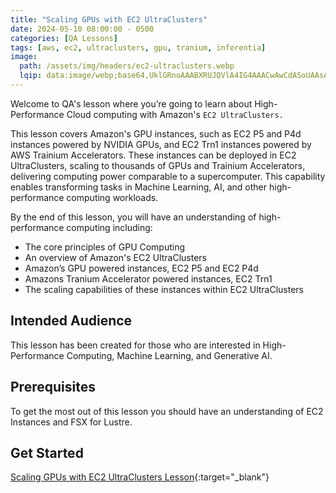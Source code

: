 ```yaml
---
title: "Scaling GPUs with EC2 UltraClusters"
date: 2024-05-10 08:00:00 - 0500
categories: [QA Lessons]
tags: [aws, ec2, ultraclusters, gpu, tranium, inferentia]
image: 
  path: /assets/img/headers/ec2-ultraclusters.webp
  lqip: data:image/webp;base64,UklGRnoAAABXRUJQVlA4IG4AAACwAwCdASoUAAsAPzmEuVOvKKWisAgB4CcJQBdgBAsHqthgKVAccAD6/wY4pDiU6cROKI1Z9dgHi9GMX7K09OQbTSLPzucgeVJc/jHdI9ZwfYuvoPU53/VeayDtJ7q9x4Sv8wFCo1+s1USCgAAAAA==
---
```


Welcome to QA's lesson where you’re going to learn about High-Performance Cloud computing with Amazon's `EC2 UltraClusters.` 

This lesson covers Amazon's GPU instances, such as EC2 P5 and P4d instances powered by NVIDIA GPUs, and EC2 Trn1 instances powered by AWS Trainium Accelerators. These instances can be deployed in EC2 UltraClusters, scaling to thousands of GPUs and Trainium Accelerators, delivering computing power comparable to a supercomputer. This capability enables transforming tasks in Machine Learning, AI, and other high-performance computing workloads.

By the end of this lesson, you will have an understanding of high-performance computing including:

- The core principles of GPU Computing
- An overview of Amazon's EC2 UltraClusters
- Amazon’s GPU powered instances, EC2 P5 and EC2 P4d
- Amazons Tranium Accelerator powered instances, EC2 Trn1
- The scaling capabilities of these instances within EC2 UltraClusters

## Intended Audience
This lesson has been created for those who are interested in High-Performance Computing, Machine Learning, and Generative AI.

## Prerequisites
To get the most out of this lesson you should have an understanding of EC2 Instances and FSX for Lustre.

## Get Started
[Scaling GPUs with EC2 UltraClusters Lesson](https://cloudacademy.com/course/scaling-gpus-with-ec2-ultraclusters-1/){:target="_blank"}